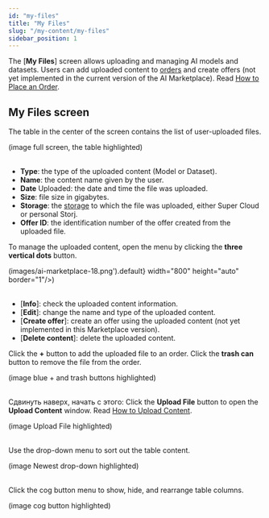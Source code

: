 ```yaml
---
id: "my-files"
title: "My Files"
slug: "/my-content/my-files"
sidebar_position: 1
---
```


The [**My Files**] screen allows uploading and managing AI models and datasets. Users can add uploaded content to [orders](/fundamentals/orders) and create offers (not yet implemented in the current version of the AI Marketplace). Read [How to Place an Order](/ai-marketplace/guides/guide-place-order).

## My Files screen

The table in the center of the screen contains the list of user-uploaded files.

(image full screen, the table highlighted)
<br/>
<br/>

- **Type**: the type of the uploaded content (Model or Dataset).
- **Name**: the content name given by the user.
- **Date** Uploaded: the date and time the file was uploaded.
- **Size**: file size in gigabytes.
- **Storage**: the [storage](/ai-marketplace/my-content) to which the file was uploaded, either Super Cloud or personal Storj.
- **Offer ID**: the identification number of the offer created from the uploaded file.

To manage the uploaded content, open the menu by clicking the **three vertical dots** button.

(images/ai-marketplace-18.png').default} width="800" height="auto" border="1"/>)
<br/>
<br/>

- [**Info**]: check the uploaded content information.
- [**Edit**]: change the name and type of the uploaded content.
- [**Create offer**]: create an offer using the uploaded content (not yet implemented in this Marketplace version).
- [**Delete content**]: delete the uploaded content.

Click the **+** button to add the uploaded file to an order. Click the **trash can** button to remove the file from the order.

(image blue + and trash buttons highlighted)
<br/>
<br/>

Сдвинуть наверх, начать с этого:
Click the **Upload File** button to open the **Upload Content** window. Read [How to Upload Content](/ai-marketplace/guides/guide-upload).

(image Upload File highlighted)
<br/>
<br/>

Use the drop-down menu to sort out the table content.

(image Newest drop-down highlighted)
<br/>
<br/>

Click the cog button menu to show, hide, and rearrange table columns.

(image cog button highlighted)
<br/>
<br/>
